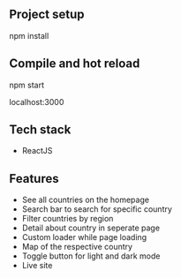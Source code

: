 ## Project setup

npm install

## Compile and hot reload

npm start

localhost:3000

## Tech stack
- ReactJS

## Features

- See all countries on the homepage
- Search bar to search for specific country
- Filter countries by region
- Detail about country in seperate page
- Custom loader while page loading
- Map of the respective country
- Toggle button for light and dark mode
- Live site